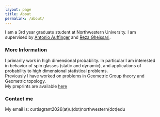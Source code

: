 ```yaml
---
layout: page
title: About
permalink: /about/
---
```


I am a 3rd year graduate student at Northwestern University. I am supervised by [Antonio Auffinger](http://math.northwestern.edu/~auffing/) and [Reza Gheissari](https://sites.northwestern.edu/gheissari/).

### More Information

I primarily work in high dimensional probability. In particular I am interested in behavior of spin glasses (static and dynamic), and applications of probability to high dimensional statistical problems.      
Previously I have worked on problems in Geometric Group theory and Geometric topology.   
My preprints are available [here](/research)

### Contact me

My email is: curtisgrant2026(at)u(dot)northwestern(dot)edu
